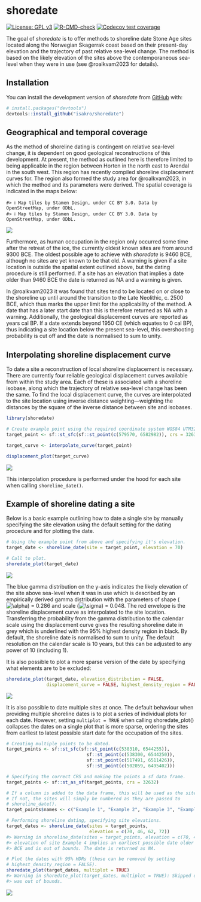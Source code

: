 
<!-- README.md is generated from README.Rmd. Please edit that file -->

# shoredate

<!-- badges: start -->

[![License: GPL
v3](https://img.shields.io/badge/License-GPLv3-blue.svg)](https://www.gnu.org/licenses/gpl-3.0)
[![R-CMD-check](https://github.com/isakro/shoredate/actions/workflows/R-CMD-check.yaml/badge.svg)](https://github.com/isakro/shoredate/actions/workflows/R-CMD-check.yaml)
[![Codecov test
coverage](https://codecov.io/gh/isakro/shoredate/branch/master/graph/badge.svg)](https://app.codecov.io/gh/isakro/shoredate?branch=master)
<!-- badges: end -->

The goal of *shoredate* is to offer methods to shoreline date Stone Age
sites located along the Norwegian Skagerrak coast based on their
present-day elevation and the trajectory of past relative sea-level
change. The method is based on the likely elevation of the sites above
the contemporaneous sea-level when they were in use (see @roalkvam2023
for details).

## Installation

You can install the development version of *shoredate* from
[GitHub](https://github.com/isakro/shoredate) with:

``` r
# install.packages("devtools")
devtools::install_github("isakro/shoredate")
```

## Geographical and temporal coverage

As the method of shoreline dating is contingent on relative sea-level
change, it is dependent on good geological reconstructions of this
development. At present, the method as outlined here is therefore
limited to being applicable in the region between Horten in the north
east to Arendal in the south west. This region has recently compiled
shoreline displacement curves for. The region also formed the study area
for @roalkvam2023, in which the method and its parameters were derived.
The spatial coverage is indicated in the maps below:

    #> ℹ Map tiles by Stamen Design, under CC BY 3.0. Data by OpenStreetMap, under ODbL.
    #> ℹ Map tiles by Stamen Design, under CC BY 3.0. Data by OpenStreetMap, under ODbL.

<img src="man/figures/README-unnamed-chunk-2-1.png" style="display: block; margin: auto;" />

Furthermore, as human occupation in the region only occurred some time
after the retreat of the ice, the currently oldest known sites are from
around 9300 BCE. The oldest possible age to achieve with *shoredate* is
9460 BCE, although no sites are yet known to be that old. A warning is
given if a site location is outside the spatial extent outlined above,
but the dating procedure is still performed. If a site has an elevation
that implies a date older than 9460 BCE the date is returned as NA and a
warning is given.

In @roalkvam2023 it was found that sites tend to be located on or close
to the shoreline up until around the transition to the Late Neolithic,
c. 2500 BCE, which thus marks the upper limit for the applicability of
the method. A date that has a later start date than this is therefore
returned as NA with a warning. Additionally, the geological displacement
curves are reported as years cal BP. If a date extends beyond 1950 CE
(which equates to 0 cal BP), thus indicating a site location below the
present sea-level, this overshooting probability is cut off and the date
is normalised to sum to unity.

## Interpolating shoreline displacement curve

To date a site a reconstruction of local shoreline displacement is
necessary. There are currently four reliable geological displacement
curves available from within the study area. Each of these is associated
with a shoreline isobase, along which the trajectory of relative
sea-level change has been the same. To find the local displacement
curve, the curves are interpolated to the site location using inverse
distance weighting—weighting the distances by the square of the inverse
distance between site and isobases.

``` r
library(shoredate)

# Create example point using the required coordinate system WGS84 UTM32N (EPSG: 32632).
target_point <- sf::st_sfc(sf::st_point(c(579570, 6582982)), crs = 32632)

target_curve <- interpolate_curve(target_point)

displacement_plot(target_curve)
```

<img src="man/figures/README-interpolate_curve-1.png" style="display: block; margin: auto;" />

This interpolation procedure is performed under the hood for each site
when calling `shoreline_date()`.

## Example of shoreline dating a site

Below is a basic example outlining how to date a single site by manually
specifying the site elevation using the default setting for the dating
procedure and for plotting the date.

``` r
# Using the example point from above and specifying it's elevation.
target_date <- shoreline_date(site = target_point, elevation = 70)

# Call to plot.
shoredate_plot(target_date)
```

<img src="man/figures/README-date-1.png" style="display: block; margin: auto;" />

The blue gamma distribution on the y-axis indicates the likely elevation
of the site above sea-level when it was in use which is described by an
empirically derived gamma distribution with the parameters of shape
(![\\alpha](https://latex.codecogs.com/png.image?%5Cdpi%7B110%7D&space;%5Cbg_white&space;%5Calpha "\alpha"))
= 0.286 and scale
(![\\sigma](https://latex.codecogs.com/png.image?%5Cdpi%7B110%7D&space;%5Cbg_white&space;%5Csigma "\sigma"))
= 0.048. The red envelope is the shoreline displacement curve as
interpolated to the site location. Transferring the probability from the
gamma distribution to the calendar scale using the displacement curve
gives the resulting shoreline date in grey which is underlined with the
95% highest density region in black. By default, the shoreline date is
normalised to sum to unity. The default resolution on the calendar scale
is 10 years, but this can be adjusted to any power of 10 (including 1).

It is also possible to plot a more sparse version of the date by
specifying what elements are to be excluded:

``` r
shoredate_plot(target_date, elevation_distribution = FALSE, 
               displacement_curve = FALSE, highest_density_region = FALSE)
```

<img src="man/figures/README-sparse-1.png" style="display: block; margin: auto;" />

It is also possible to date multiple sites at once. The default
behaviour when providing multiple shoreline dates is to plot a series of
individual plots for each date. However, setting `multiplot = TRUE` when
calling shoredate_plot() collapses the dates on a single plot that is
more sparse, ordering the sites from earliest to latest possible start
date for the occupation of the sites.

``` r
# Creating multiple points to be dated.
target_points <- sf::st_sfc(sf::st_point(c(538310, 6544255)),
                              sf::st_point(c(538300, 6544250)),
                              sf::st_point(c(517491, 6511426)),
                              sf::st_point(c(502059, 6495402)))

# Specifying the correct CRS and making the points a sf data frame.
target_points <- sf::st_as_sf(target_points, crs = 32632)

# If a column is added to the data frame, this will be used as the site names.
# If not, the sites will simply be numbered as they are passed to
# shoreline_date().
target_points$names <- c("Example 1", "Example 2", "Example 3", "Example 4")

# Performing shoreline dating, specifying site elevations. 
target_dates <- shoreline_date(sites = target_points, 
                               elevation = c(70, 46, 62, 72))
#> Warning in shoreline_date(sites = target_points, elevation = c(70, 46, 62, : The
#> elevation of site Example 4 implies an earliest possible date older than -9460
#> BCE and is out of bounds. The date is returned as NA.

# Plot the dates with 95% HDRs (these can be removed by setting 
# highest_density_region = FALSE).
shoredate_plot(target_dates, multiplot = TRUE)
#> Warning in shoredate_plot(target_dates, multiplot = TRUE): Skipped one date that
#> was out of bounds.
```

<img src="man/figures/README-multiplot-1.png" style="display: block; margin: auto;" />
